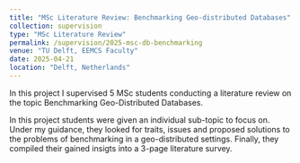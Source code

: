 ```yaml
---
title: "MSc Literature Review: Benchmarking Geo-distributed Databases"
collection: supervision
type: "MSc Literature Review"
permalink: /supervision/2025-msc-db-benchmarking
venue: "TU Delft, EEMCS Faculty"
date: 2025-04-21
location: "Delft, Netherlands"
---
```


In this project I supervised 5 MSc students conducting a literature review on the topic Benchmarking Geo-Distributed Databases.

In this project students were given an individual sub-topic to focus on. Under my guidance, they looked for traits, issues and proposed solutions to the problems of benchmarking in a geo-distributed settings. Finally, they compiled their gained insigts into a 3-page literature survey.
